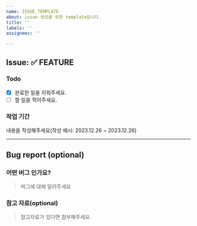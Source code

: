 ```yaml
---
name: ISSUE_TEMPLATE
about: issue 생성을 위한 template입니다.
title: ''
labels: ''
assignees: ''

---
```


## Issue: :white_check_mark: FEATURE

### Todo

- [x] 완료한 일을 지워주세요.
- [ ] 할 일을 적어주세요.

### 작업 기간

내용을 작성해주세요(작성 예시: 2023.12.26 ~ 2023.12.26)

---

## Bug report (optional)

### 어떤 버그 인가요?

> 버그에 대해 알려주세요

### 참고 자료(optional)

> 참고자료가 있다면 첨부해주세요.
